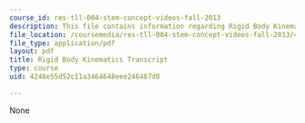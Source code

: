 ```yaml
---
course_id: res-tll-004-stem-concept-videos-fall-2013
description: This file contains information regarding Rigid Body Kinematics.
file_location: /coursemedia/res-tll-004-stem-concept-videos-fall-2013/4248e55d52c11a3464648eee246467d8_MITRES_TLL-004F13_RigBoKin.pdf
file_type: application/pdf
layout: pdf
title: Rigid Body Kinematics Transcript
type: course
uid: 4248e55d52c11a3464648eee246467d8

---
```

None
